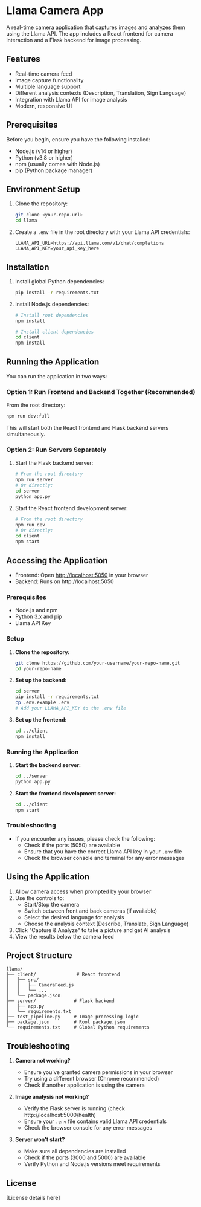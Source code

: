 # Llama Camera App

A real-time camera application that captures images and analyzes them using the Llama API. The app includes a React frontend for camera interaction and a Flask backend for image processing.

## Features

- Real-time camera feed
- Image capture functionality
- Multiple language support
- Different analysis contexts (Description, Translation, Sign Language)
- Integration with Llama API for image analysis
- Modern, responsive UI

## Prerequisites

Before you begin, ensure you have the following installed:
- Node.js (v14 or higher)
- Python (v3.8 or higher)
- npm (usually comes with Node.js)
- pip (Python package manager)

## Environment Setup

1. Clone the repository:
   ```bash
   git clone <your-repo-url>
   cd llama
   ```

2. Create a `.env` file in the root directory with your Llama API credentials:
   ```
   LLAMA_API_URL=https://api.llama.com/v1/chat/completions
   LLAMA_API_KEY=your_api_key_here
   ```

## Installation

1. Install global Python dependencies:
   ```bash
   pip install -r requirements.txt
   ```

2. Install Node.js dependencies:
   ```bash
   # Install root dependencies
   npm install

   # Install client dependencies
   cd client
   npm install
   ```

## Running the Application

You can run the application in two ways:

### Option 1: Run Frontend and Backend Together (Recommended)
From the root directory:
```bash
npm run dev:full
```
This will start both the React frontend and Flask backend servers simultaneously.

### Option 2: Run Servers Separately

1. Start the Flask backend server:
   ```bash
   # From the root directory
   npm run server
   # Or directly:
   cd server
   python app.py
   ```

2. Start the React frontend development server:
   ```bash
   # From the root directory
   npm run dev
   # Or directly:
   cd client
   npm start
   ```

## Accessing the Application

- Frontend: Open [http://localhost:5050](http://localhost:5050) in your browser
- Backend: Runs on http://localhost:5050

### Prerequisites

- Node.js and npm
- Python 3.x and pip
- Llama API Key

### Setup

1.  **Clone the repository:**

    ```bash
    git clone https://github.com/your-username/your-repo-name.git
    cd your-repo-name
    ```

2.  **Set up the backend:**

    ```bash
    cd server
    pip install -r requirements.txt
    cp .env.example .env 
    # Add your LLAMA_API_KEY to the .env file
    ```

3.  **Set up the frontend:**

    ```bash
    cd ../client
    npm install
    ```

### Running the Application

1.  **Start the backend server:**

    ```bash
    cd ../server
    python app.py
    ```

2.  **Start the frontend development server:**

    ```bash
    cd ../client
    npm start
    ```

### Troubleshooting

- If you encounter any issues, please check the following:
  - Check if the ports (5050) are available
  - Ensure that you have the correct Llama API key in your `.env` file
  - Check the browser console and terminal for any error messages

## Using the Application

1. Allow camera access when prompted by your browser
2. Use the controls to:
   - Start/Stop the camera
   - Switch between front and back cameras (if available)
   - Select the desired language for analysis
   - Choose the analysis context (Describe, Translate, Sign Language)
3. Click "Capture & Analyze" to take a picture and get AI analysis
4. View the results below the camera feed

## Project Structure

```
llama/
├── client/               # React frontend
│   ├── src/
│   │   ├── CameraFeed.js
│   │   └── ...
│   └── package.json
├── server/              # Flask backend
│   ├── app.py
│   └── requirements.txt
├── test_pipeline.py     # Image processing logic
├── package.json         # Root package.json
└── requirements.txt     # Global Python requirements
```

## Troubleshooting

1. **Camera not working?**
   - Ensure you've granted camera permissions in your browser
   - Try using a different browser (Chrome recommended)
   - Check if another application is using the camera

2. **Image analysis not working?**
   - Verify the Flask server is running (check http://localhost:5000/health)
   - Ensure your `.env` file contains valid Llama API credentials
   - Check the browser console for any error messages

3. **Server won't start?**
   - Make sure all dependencies are installed
   - Check if the ports (3000 and 5000) are available
   - Verify Python and Node.js versions meet requirements

## License

[License details here]